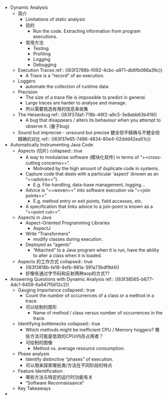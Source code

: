- Dynamic Analysis
	- 简介
		- Limitations of  static analysis
		- 目的
			- Run the code. Extracting information from program executions.
		- 常用方法
			- Testing
			- Profiling
			- Logging
			- Debugging
	- Execution Traces
	  ref:: ((63f3788b-f092-4cbc-a971-db6fb086a39c))
		- A Trace is a “record” of an execution.
	- Loggers
		- automate the collection of runtime data
	- Precision
		- The size of a trace file is impossible to predict in general.
		- Large traces are harder to analyse and manage.
		- 所以需要挑选有用的信息来收集
	- The Heisenbug
	  ref:: ((63f37da1-718b-48f2-a9c5-3e8abb63b419))
		- A bug that disappears / alters its behaviour when you attempt to observe it. (量子bug)
	- Sound but imprecise - unsound but precise
	  健全但不精确与不健全但精确的对比
	  ref:: ((63f37e65-7486-4834-80e4-02ddd42ea51c))
- Automatically Instrumenting Java Code
	- Aspects (切片)
	  collapsed:: true
		- A way to modularise software (模块化软件) in terms of “==cross-cutting concerns==”.
			- Motivated by the high amount of duplicate code in systems.
		- Capture code that deals with a particular ‘aspect’ (known as an “==advice==”).
			- E.g. File-handling, data-base management, logging...
		- Advice is “==woven==” into software execution via “==join points==”
			- E.g. method entry or exit points, field accesses, etc.
		- A specification that links advice to a join-point is known as a “==point cut==”.
	- Aspects in Java
		- Aspect-Oriented Programming Libraries
			- AspectJ
		- Write “Transformers”
			- modify classes during execution.
		- Deployed as “agents”
			- “Attached” to a Java program when it is run, have the ability to alter a class when it is loaded.
	- Aspects 的工作方式
	  collapsed:: true
		- ((63f3818b-fe18-4efb-981a-391a73bdf9d4))
		- 好像有通过字节码和反射两种aop的方式??
- Answering Questions with Dynamic Analysis
  ref:: ((63f38565-b677-4dc1-8459-6a947f5612c2))
	- Gauging Importance
	  collapsed:: true
		- Count the number of occurrences of a class or a method in a trace.
		- 可以绘制的图形
			- Name of method / class versus number of occurrences in the trace.
	- Identifying bottlenecks
	  collapsed:: true
		- Which methods might be inefficient CPU / Memory hoggers?
		  哪些方法可能是低效的CPU/内存占用者？
		- 可绘制的图像
			- Method vs. average resource consumption.
	- Phase analysis
		- Identify distinctive “phases” of execution.
		- 可以用来探索哪些类/方法在不同阶段的特点
	- Feature Identification
		- 哪些方法与特定的运行时功能有关
		- “Software Reconnaissance”
	- Key Takeaways
-
